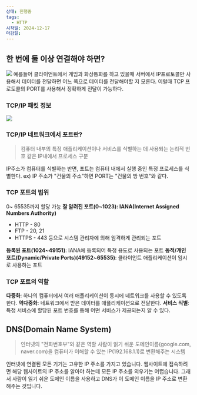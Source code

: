 ```yaml
---
상태: 진행중
tags:
  - HTTP
시작일: 2024-12-17
마감일:
---
```

## 한 번에 둘 이상 연결해야 하면?
![](https://i.imgur.com/9cutPcv.png)
예를들어 클라이언트에서 게임과 화상통화를 하고 있을때 서버에서 IP프로토콜만 사용해서 데이터를 전달하면 어느 쪽으로 데이터를 전달해야할 지 모른다. 이럴때 TCP 프로토콜의 PORT를 사용해서 정확하게 전달이 가능하다.

### TCP/IP 패킷 정보
![](https://i.imgur.com/UrddA0c.png)

### TCP/IP 네트워크에서 포트란? 
> 컴퓨터 내부의 특정 애플리케이션이나 서비스를 식별하는 데 사용되는 논리적 번호
> 같은 IP내에서 프로세스 구분

IP주소가 컴퓨터를 식별하는 반면, 포트는 컴퓨터 내에서 실행 중인 특정 프로세스를 식별한다.
	ex) IP 주소가 "건물의 주소"하면 PORT는 "건물의 방 번호"와 같다.

### TCP 포트의 범위
0~ 65535까지 할당 가능
**잘 알려진 포트(0~1023): IANA(Internet Assigned Numbers Authority)**
- HTTP - 80
- FTP - 20, 21
- HTTPS - 443
등으로 시스템 관리자에 의해 엄격하게 관리되는 포트

**등록된 포트(1024~49151)**: IANA에 등록되어 특정 용도로 사용되는 포트
**동적/개인 포트(Dynamic/Private Ports)(49152~65535)**: 클라이언트 애플리케이션이 임시로 사용하는 포트

### TCP 포트의 역할
**다중화**: 하나의 컴퓨터에서 여러 애플리케이션이 동시에 네트워크를 사용할 수 있도록 한다.
**역다중화**: 네트워크에서 받은 데이터를 애플리케이션으로 전달한다.
**서비스 식별**: 특정 서비스에 할당된 포트 번호를 통해 어떤 서비스가 제공되는지 알 수 있다.

## DNS(Domain Name System)
> 인터넷의 "전화번호부"와 같은 역할 사람이 읽기 쉬운 도메인이름(google.com, naver.com)을 컴퓨터가 이해할 수 있는 IP(192.168.1.1)로 변환해주는 시스템

인터넷에 연결된 모든 기기는 고유한 IP 주소를 가지고 있습니다. 웹사이트에 접속하려면 해당 웹사이트의 IP 주소를 알아야 하는데 모든 IP 주소를 외우기는 어렵습니다.
그래서 사람이 읽기 쉬운 도메인 이름을 사용하고 DNS가 이 도메인 이름을 IP 주소로 변환해주는 것입니다.

